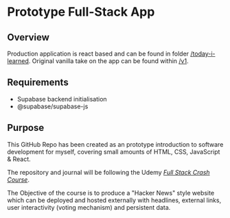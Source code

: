 # Prototype Full-Stack App

## Overview

Production application is react based and can be found in folder [/today-i-learned](https://github.com/ChrisSamHarris/FullStackApp/tree/main/today-i-learned).
Original vanilla take on the app can be found within [/v1](https://github.com/ChrisSamHarris/FullStackApp/tree/main/v1).

## Requirements

- Supabase backend initialisation
- @supabase/supabase-js

## Purpose

This GitHub Repo has been created as an prototype introduction to software development for myself, covering small amounts of HTML, CSS, JavaScript & React.

The repository and journal will be following the Udemy _[Full Stack Crash Course](https://www.udemy.com/course/full-stack-crash-course/)_.
</br>

The Objective of the course is to produce a "Hacker News" style website which can be deployed and hosted externally with headlines, external links, user interactivity (voting mechanism) and persistent data.

</br>
